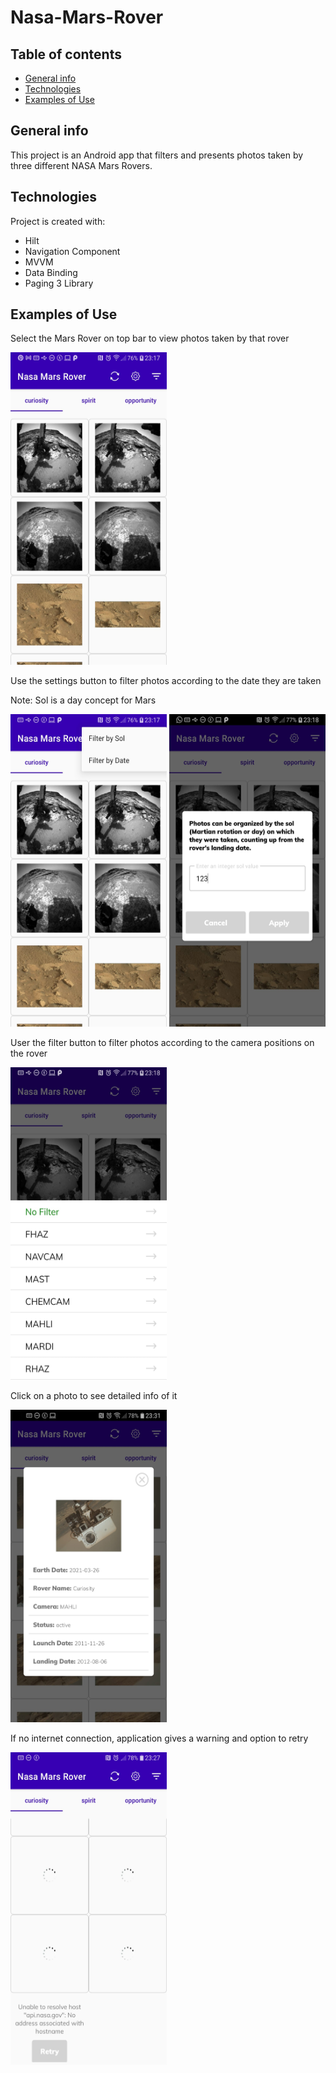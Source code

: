# Nasa-Mars-Rover
## Table of contents
* [General info](#general-info)
* [Technologies](#technologies)
* [Examples of Use](#examples-of-use)

## General info
This project is an Android app that filters and presents photos taken by three different NASA Mars Rovers.
	
## Technologies
Project is created with:
* Hilt
* Navigation Component
* MVVM
* Data Binding
* Paging 3 Library

## Examples of Use

Select the Mars Rover on top bar to view photos taken by that rover

<img src="https://github.com/nisakko/Nasa-Mars-Rover/blob/master/blob/app/select-rovers.jpeg" width="250" height="500">

Use the settings button to filter photos according to the date they are taken

Note: Sol is a day concept for Mars

<img src="https://github.com/nisakko/Nasa-Mars-Rover/blob/master/blob/app/filter.jpeg" width="250" height="500">

<img src="https://github.com/nisakko/Nasa-Mars-Rover/blob/master/blob/app/sol.jpeg" width="250" height="500">

User the filter button to filter photos according to the camera positions on the rover

<img src="https://github.com/nisakko/Nasa-Mars-Rover/blob/master/blob/app/filter-camera.jpeg" width="250" height="500">

Click on a photo to see detailed info of it

<img src="https://github.com/nisakko/Nasa-Mars-Rover/blob/master/blob/app/photo-info.jpeg" width="250" height="500">

If no internet connection, application gives a warning and option to retry

<img src="https://github.com/nisakko/Nasa-Mars-Rover/blob/master/blob/app/network-error.jpeg" width="250" height="500">

